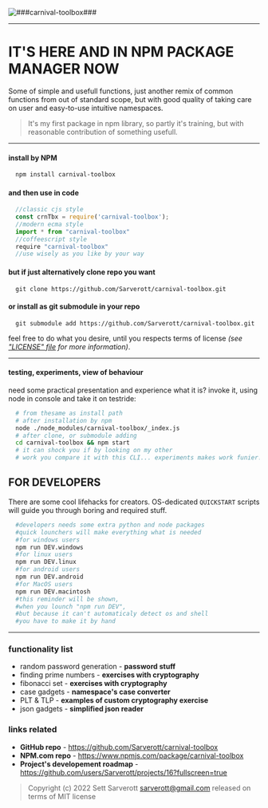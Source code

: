 ![###carnival-toolbox###][header-picture-logo]

---

# IT'S HERE AND IN NPM PACKAGE MANAGER NOW
Some of simple and usefull functions,
just another remix of common functions
from out of standard scope, but with good
quality of taking care on user
and easy-to-use intuitive namespaces.
> It's my first package in npm library, so partly
> it's training, but with reasonable contribution
> of something usefull.

---

#### install by NPM
```sh
  npm install carnival-toolbox
```
#### and then use in code
```javascript
  //classic cjs style
  const crnTbx = require('carnival-toolbox');
  //modern ecma style
  import * from "carnival-toolbox"
  //coffeescript style
  require "carnival-toolbox"
  //use wisely as you like by your way
```
#### but if just alternatively clone repo you want
```
  git clone https://github.com/Sarverott/carnival-toolbox.git
```
#### or install as git submodule in your repo
```
  git submodule add https://github.com/Sarverott/carnival-toolbox.git
```

feel free to do what you desire, until you respects terms of license _(see ["LICENSE" file](./LICENSE) for more information)_.

---

#### testing, experiments, view of behaviour
need some practical presentation and experience what it is? invoke it, using node in console and take it on testride:

```sh
  # from thesame as install path
  # after installation by npm
  node ./node_modules/carnival-toolbox/_index.js
  # after clone, or submodule adding
  cd carnival-toolbox && npm start
  # it can shock you if by looking on my other
  # work you compare it with this CLI... experiments makes work funier!
```

## FOR DEVELOPERS
There are some cool lifehacks for creators. OS-dedicated `QUICKSTART`
scripts will guide you through boring and required stuff.

```sh
  #developers needs some extra python and node packages
  #quick lounchers will make everything what is needed
  #for windows users
  npm run DEV.windows
  #for linux users
  npm run DEV.linux
  #for android users
  npm run DEV.android
  #for MacOS users
  npm run DEV.macintosh
  #this reminder will be shown,
  #when you lounch "npm run DEV",
  #but because it can't automaticaly detect os and shell
  #you have to make it by hand

```

---

### functionality list
- random password generation - **password stuff**
- finding prime numbers - **exercises with cryptography**
- fibonacci set - **exercises with cryptography**
- case gadgets - **namespace's case converter**
- PLT & TLP - **examples of custom cryptography exercise**
- json gadgets - **simplified json reader**

### links related
- __GitHub repo__ - https://github.com/Sarverott/carnival-toolbox
- __NPM.com repo__ - https://www.npmjs.com/package/carnival-toolbox
- __Project's developement roadmap__ - https://github.com/users/Sarverott/projects/16?fullscreen=true

> Copyright (c) 2022 Sett Sarverott <sarverott@gmail.com> released on terms of MIT license

[header-picture-logo]: https://64.media.tumblr.com/14cb2c2a576ab5cd1cefcd2ec5a2fe5e/6731a5ed7242f36a-40/s1280x1920/1024d02a13283e30c1c4fae123ee8d05ce6dd8b8.pnj
